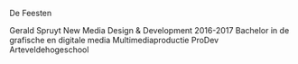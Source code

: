 De Feesten


Gerald Spruyt
New Media Design & Development
2016-2017
Bachelor in de grafische en digitale media
Multimediaproductie
ProDev
Arteveldehogeschool
